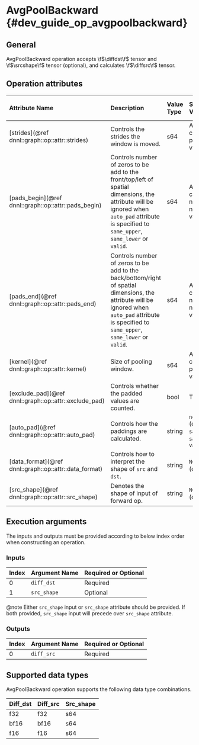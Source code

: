 AvgPoolBackward {#dev_guide_op_avgpoolbackward}
===============================================

## General

AvgPoolBackward operation accepts \f$\diffdst\f$ tensor and \f$\srcshape\f$
tensor (optional), and calculates \f$\diffsrc\f$ tensor.

## Operation attributes

| Attribute Name                                         | Description                                                                                                                                                                                       | Value Type |Supported Values                                       | Required or Optional |
|:-------------------------------------------------------|:--------------------------------------------------------------------------------------------------------------------------------------------------------------------------------------------------|:-----------|:------------------------------------------------------|:---------------------|
| [strides](@ref dnnl::graph::op::attr::strides)         | Controls the strides the window is moved.                                                                                                                                                         | s64        | A s64 list containing positive values                 | Required             |
| [pads_begin](@ref dnnl::graph::op::attr::pads_begin)   | Controls number of zeros to be add to the front/top/left of spatial dimensions, the attribute will be ignored when `auto_pad` attribute is specified to `same_upper`, `same_lower` or `valid`.    | s64        | A s64 list containing non-negative values             | Required             |
| [pads_end](@ref dnnl::graph::op::attr::pads_end)       | Controls number of zeros to be add to the back/bottom/right of spatial dimensions, the attribute will be ignored when `auto_pad` attribute is specified to `same_upper`, `same_lower` or `valid`. | s64        | A s64 list containing non-negative values             | Required             |
| [kernel](@ref dnnl::graph::op::attr::kernel)           | Size of pooling window.                                                                                                                                                                           | s64        | A s64 list containing positive values                 | Required             |
| [exclude_pad](@ref dnnl::graph::op::attr::exclude_pad) | Controls whether the padded values are counted.                                                                                                                                                   | bool       | True, False                                           | Required             |
| [auto_pad](@ref dnnl::graph::op::attr::auto_pad)       | Controls how the paddings are calculated.                                                                                                                                                         | string     | `none` (default), `same_upper`, `same_lower`, `valid` | Optional             |
| [data_format](@ref dnnl::graph::op::attr::data_format) | Controls how to interpret the shape of `src` and `dst`.                                                                                                                                           | string     | `NCX`, `NXC` (default)                                | Optional             |
| [src_shape](@ref dnnl::graph::op::attr::src_shape)     | Denotes the shape of input of forward op.                                                                                                                                                         | string     | `NCX`, `NXC` (default)                                | Optional             |

## Execution arguments

The inputs and outputs must be provided according to below index order when
constructing an operation.

### Inputs

| Index | Argument Name | Required or Optional |
|:------|:--------------|:---------------------|
| 0     | `diff_dst`    | Required             |
| 1     | `src_shape`   | Optional             |

@note Either `src_shape` input or `src_shape` attribute should be provided. If
both provided, `src_shape` input will precede over `src_shape` attribute.

### Outputs

| Index | Argument Name | Required or Optional |
|:------|:--------------|:---------------------|
| 0     | `diff_src`    | Required             |

## Supported data types

AvgPoolBackward operation supports the following data type combinations.

| Diff_dst | Diff_src | Src_shape |
|:---------|:---------|:----------|
| f32      | f32      | s64       |
| bf16     | bf16     | s64       |
| f16      | f16      | s64       |
